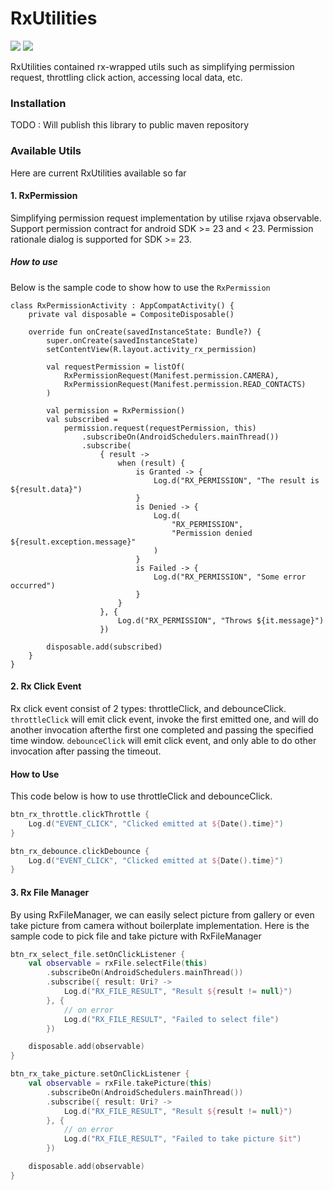 # RxUtilities

![](https://img.shields.io/badge/version-0.0.1-blue.svg) ![](https://travis-ci.org/joemccann/dillinger.svg?branch=master) 

RxUtilities contained rx-wrapped utils such as simplifying permission request, throttling click action, accessing local data, etc.

### Installation
TODO : Will publish this library to public maven repository

### Available Utils
Here are current RxUtilities available so far

#### 1. RxPermission
Simplifying permission request implementation by utilise rxjava observable. Support  permission contract for android SDK >= 23 and < 23.
Permission rationale dialog is supported for SDK >= 23.
##### How to use
Below is the sample code to show how to use the `RxPermission`
```
class RxPermissionActivity : AppCompatActivity() {
    private val disposable = CompositeDisposable()

    override fun onCreate(savedInstanceState: Bundle?) {
        super.onCreate(savedInstanceState)
        setContentView(R.layout.activity_rx_permission)

        val requestPermission = listOf(
            RxPermissionRequest(Manifest.permission.CAMERA),
            RxPermissionRequest(Manifest.permission.READ_CONTACTS)
        )

        val permission = RxPermission()
        val subscribed =
            permission.request(requestPermission, this)
                .subscribeOn(AndroidSchedulers.mainThread())
                .subscribe(
                    { result ->
                        when (result) {
                            is Granted -> {
                                Log.d("RX_PERMISSION", "The result is ${result.data}")
                            }
                            is Denied -> {
                                Log.d(
                                    "RX_PERMISSION",
                                    "Permission denied ${result.exception.message}"
                                )
                            }
                            is Failed -> {
                                Log.d("RX_PERMISSION", "Some error occurred")
                            }
                        }
                    }, {
                        Log.d("RX_PERMISSION", "Throws ${it.message}")
                    })

        disposable.add(subscribed)
    }
}
```
#### 2. Rx Click Event
Rx click event consist of 2 types: throttleClick, and debounceClick.
`throttleClick` will emit click event, invoke the first emitted one, and will do another invocation afterthe first one completed and passing the specified time window.
`debounceClick` will emit click event, and only able to do other invocation after passing the timeout.
#### How to Use
This code below is how to use throttleClick and debounceClick.
```kotlin
btn_rx_throttle.clickThrottle {
    Log.d("EVENT_CLICK", "Clicked emitted at ${Date().time}")
}

btn_rx_debounce.clickDebounce {
    Log.d("EVENT_CLICK", "Clicked emitted at ${Date().time}")
}
```
#### 3. Rx File Manager
By using RxFileManager, we can easily select picture from gallery or even take picture from camera without boilerplate implementation.
Here is the sample code to pick file and take picture with RxFileManager
```kotlin
btn_rx_select_file.setOnClickListener {
    val observable = rxFile.selectFile(this)
        .subscribeOn(AndroidSchedulers.mainThread())
        .subscribe({ result: Uri? ->
            Log.d("RX_FILE_RESULT", "Result ${result != null}")
        }, {
            // on error
            Log.d("RX_FILE_RESULT", "Failed to select file")
        })

    disposable.add(observable)
}

btn_rx_take_picture.setOnClickListener {
    val observable = rxFile.takePicture(this)
        .subscribeOn(AndroidSchedulers.mainThread())
        .subscribe({ result: Uri? ->
            Log.d("RX_FILE_RESULT", "Result ${result != null}")
        }, {
            // on error
            Log.d("RX_FILE_RESULT", "Failed to take picture $it")
        })

    disposable.add(observable)
}
```